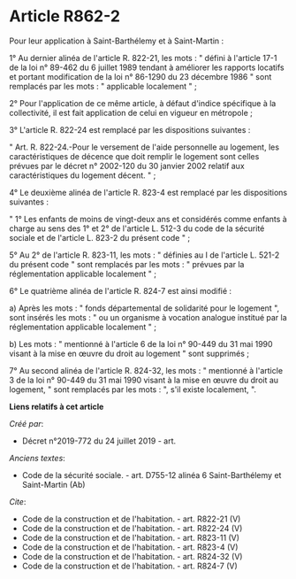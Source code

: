 # Article R862-2

Pour leur application à Saint-Barthélemy et à Saint-Martin : 

1° Au dernier alinéa de l'article R. 822-21, les mots : " défini à l'article 17-1 de la loi n° 89-462 du 6 juillet 1989
tendant à améliorer les rapports locatifs et portant modification de la loi n° 86-1290 du 23 décembre 1986 " sont remplacés
par les mots : " applicable localement " ; 

2° Pour l'application de ce même article, à défaut d'indice spécifique à la collectivité, il est fait application de celui en
vigueur en métropole ; 

3° L'article R. 822-24 est remplacé par les dispositions suivantes : 

" Art. R. 822-24.-Pour le versement de l'aide personnelle au logement, les caractéristiques de décence que doit remplir le
logement sont celles prévues par le décret n° 2002-120 du 30 janvier 2002 relatif aux caractéristiques du logement décent.
" ; 

4° Le deuxième alinéa de l'article R. 823-4 est remplacé par les dispositions suivantes : 

" 1° Les enfants de moins de vingt-deux ans et considérés comme enfants à charge au sens des 1° et 2° de l'article L. 512-3
du code de la sécurité sociale et de l'article L. 823-2 du présent code " ; 

5° Au 2° de l'article R. 823-11, les mots : " définies au I de l'article L. 521-2 du présent code " sont remplacés par les
mots : " prévues par la réglementation applicable localement " ; 

6° Le quatrième alinéa de l'article R. 824-7 est ainsi modifié : 

a) Après les mots : " fonds départemental de solidarité pour le logement ", sont insérés les mots : " ou un organisme à
vocation analogue institué par la réglementation applicable localement " ; 

b) Les mots : " mentionné à l'article 6 de la loi n° 90-449 du 31 mai 1990 visant à la mise en œuvre du droit au logement "
sont supprimés ; 

7° Au second alinéa de l'article R. 824-32, les mots : " mentionné à l'article 3 de la loi n° 90-449 du 31 mai 1990 visant à
la mise en œuvre du droit au logement, " sont remplacés par les mots : ", s'il existe localement, ".

**Liens relatifs à cet article**

_Créé par_:

  - Décret n°2019-772 du 24 juillet 2019 - art.

_Anciens textes_:

  - Code de la sécurité sociale. - art. D755-12 alinéa ‎6 Saint-Barthélemy et Saint-Martin (Ab)

_Cite_:

  - Code de la construction et de l'habitation. - art. R822-21 (V)
  - Code de la construction et de l'habitation. - art. R822-24 (V)
  - Code de la construction et de l'habitation. - art. R823-11 (V)
  - Code de la construction et de l'habitation. - art. R823-4 (V)
  - Code de la construction et de l'habitation. - art. R824-32 (V)
  - Code de la construction et de l'habitation. - art. R824-7 (V)

